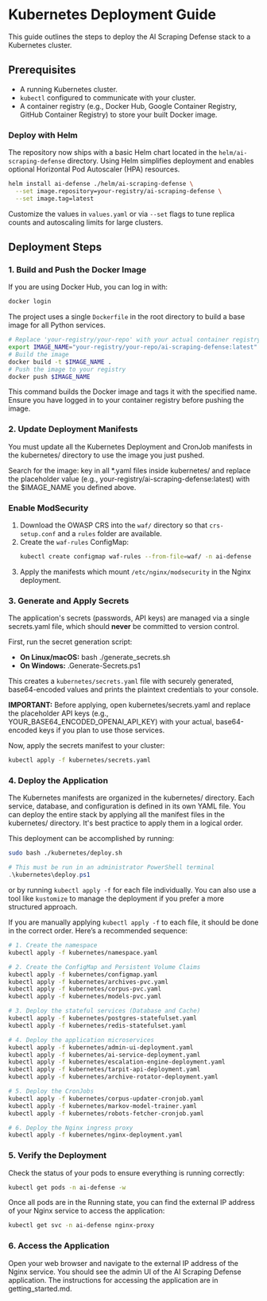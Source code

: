 # Kubernetes Deployment Guide

This guide outlines the steps to deploy the AI Scraping Defense stack to a Kubernetes cluster.

## Prerequisites

- A running Kubernetes cluster.
- `kubectl` configured to communicate with your cluster.
- A container registry (e.g., Docker Hub, Google Container Registry, GitHub Container Registry) to store your built Docker image.

### Deploy with Helm

The repository now ships with a basic Helm chart located in the `helm/ai-scraping-defense` directory. Using Helm simplifies deployment and enables optional Horizontal Pod Autoscaler (HPA) resources.

```bash
helm install ai-defense ./helm/ai-scraping-defense \
  --set image.repository=your-registry/ai-scraping-defense \
  --set image.tag=latest
```

Customize the values in `values.yaml` or via `--set` flags to tune replica counts and autoscaling limits for large clusters.

## Deployment Steps

### 1. Build and Push the Docker Image

If you are using Docker Hub, you can log in with:

``` bash
docker login
```

The project uses a single `Dockerfile` in the root directory to build a base image for all Python services.

```bash  
# Replace 'your-registry/your-repo' with your actual container registry path  
export IMAGE_NAME="your-registry/your-repo/ai-scraping-defense:latest"
# Build the image  
docker build -t $IMAGE_NAME .
# Push the image to your registry  
docker push $IMAGE_NAME
```

This command builds the Docker image and tags it with the specified name. Ensure you have logged in to your container registry before pushing the image.

### **2. Update Deployment Manifests**

You must update all the Kubernetes Deployment and CronJob manifests in the kubernetes/ directory to use the image you just pushed.

Search for the image: key in all *.yaml files inside kubernetes/ and replace the placeholder value (e.g., your-registry/ai-scraping-defense:latest) with the $IMAGE_NAME you defined above.

### **Enable ModSecurity**

1. Download the OWASP CRS into the `waf/` directory so that `crs-setup.conf` and a `rules` folder are available.
2. Create the `waf-rules` ConfigMap:
   ```bash
   kubectl create configmap waf-rules --from-file=waf/ -n ai-defense
   ```
3. Apply the manifests which mount `/etc/nginx/modsecurity` in the Nginx deployment.

### **3. Generate and Apply Secrets**

The application's secrets (passwords, API keys) are managed via a single secrets.yaml file, which should **never** be committed to version control.

First, run the secret generation script:

- **On Linux/macOS:** bash ./generate_secrets.sh
- **On Windows:** .Generate-Secrets.ps1

This creates a `kubernetes/secrets.yaml` file with securely generated, base64-encoded values and prints the plaintext credentials to your console.

**IMPORTANT:** Before applying, open kubernetes/secrets.yaml and replace the placeholder API keys (e.g., YOUR_BASE64_ENCODED_OPENAI_API_KEY) with your actual, base64-encoded keys if you plan to use those services.

Now, apply the secrets manifest to your cluster:

``` bash or PowerShell
kubectl apply -f kubernetes/secrets.yaml
```

### **4. Deploy the Application**

The Kubernetes manifests are organized in the kubernetes/ directory. Each service, database, and configuration is defined in its own YAML file.
You can deploy the entire stack by applying all the manifest files in the kubernetes/ directory. It's best practice to apply them in a logical order.

This deployment can be accomplished by running:

```bash
sudo bash ./kubernetes/deploy.sh
```

```PowerShell
# This must be run in an administrator PowerShell terminal
.\kubernetes\deploy.ps1
```

or by running `kubectl apply -f` for each file individually. You can also use a tool like `kustomize` to manage the deployment if you prefer a more structured approach.

If you are manually applying `kubectl apply -f` to each file, it should be done in the correct order. Here’s a recommended sequence:

``` bash or PowerShell
# 1. Create the namespace
kubectl apply -f kubernetes/namespace.yaml

# 2. Create the ConfigMap and Persistent Volume Claims
kubectl apply -f kubernetes/configmap.yaml
kubectl apply -f kubernetes/archives-pvc.yaml
kubectl apply -f kubernetes/corpus-pvc.yaml
kubectl apply -f kubernetes/models-pvc.yaml

# 3. Deploy the stateful services (Database and Cache)
kubectl apply -f kubernetes/postgres-statefulset.yaml
kubectl apply -f kubernetes/redis-statefulset.yaml

# 4. Deploy the application microservices
kubectl apply -f kubernetes/admin-ui-deployment.yaml
kubectl apply -f kubernetes/ai-service-deployment.yaml
kubectl apply -f kubernetes/escalation-engine-deployment.yaml
kubectl apply -f kubernetes/tarpit-api-deployment.yaml
kubectl apply -f kubernetes/archive-rotator-deployment.yaml

# 5. Deploy the CronJobs
kubectl apply -f kubernetes/corpus-updater-cronjob.yaml
kubectl apply -f kubernetes/markov-model-trainer.yaml
kubectl apply -f kubernetes/robots-fetcher-cronjob.yaml

# 6. Deploy the Nginx ingress proxy
kubectl apply -f kubernetes/nginx-deployment.yaml
```

### 5. **Verify the Deployment**

Check the status of your pods to ensure everything is running correctly:

```bash or PowerShell
kubectl get pods -n ai-defense -w
```

Once all pods are in the Running state, you can find the external IP address of your Nginx service to access the application:

```bash or PowerShell
kubectl get svc -n ai-defense nginx-proxy  
```

### 6. **Access the Application**

Open your web browser and navigate to the external IP address of the Nginx service. You should see the admin UI of the AI Scraping Defense application. The instructions for accessing the application are in getting_started.md.
